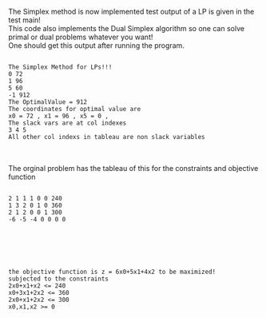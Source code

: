 
The Simplex method is now implemented test output of a LP is given in the test main!
<br>
This code also implements the Dual Simplex algorithm so one can solve primal or dual problems whatever you want!
<br>
One should get this output after running the program.
<br>

<pre>
<code>
The Simplex Method for LPs!!! 
0 72 
1 96 
5 60 
-1 912 
The OptimalValue = 912
The coordinates for optimal value are 
x0 = 72 , x1 = 96 , x5 = 0 , 
The slack vars are at col indexes 
3 4 5 
All other col indexs in tableau are non slack variables 
</code>
</pre>
<br>
The orginal problem has the tableau of this for the constraints and objective function
<br>
<pre>
<code>
2 1 1 1 0 0 240 
1 3 2 0 1 0 360 
2 1 2 0 0 1 300 
-6 -5 -4 0 0 0 0 
</code>

</pre>
<br>
<pre>
<code>
the objective function is z = 6x0+5x1+4x2 to be maximized!
subjected to the constraints
2x0+x1+x2 <= 240
x0+3x1+2x2 <= 360
2x0+x1+2x2 <= 300
x0,x1,x2 >= 0 
</code>

</pre>
